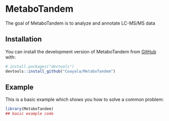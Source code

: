 
# MetaboTandem

<!-- badges: start -->
<!-- badges: end -->

The goal of MetaboTandem is to analyze and annotate LC-MS/MS data

## Installation

You can install the development version of MetaboTandem from [GitHub](https://github.com/) with:

``` r
# install.packages("devtools")
devtools::install_github("Coayala/MetaboTandem")
```

## Example

This is a basic example which shows you how to solve a common problem:

``` r
library(MetaboTandem)
## basic example code
```

